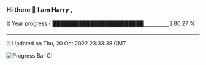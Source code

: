 ### Hi there 👋 I am Harry , 

⏳ Year progress { ████████████████████████▁▁▁▁▁▁ } 80.27 %

---

⏰ Updated on Thu, 20 Oct 2022 23:33:38 GMT

![Progress Bar CI](https://github.com/duykhang68/duykhang68/workflows/Progress%20Bar%20CI/badge.svg)
